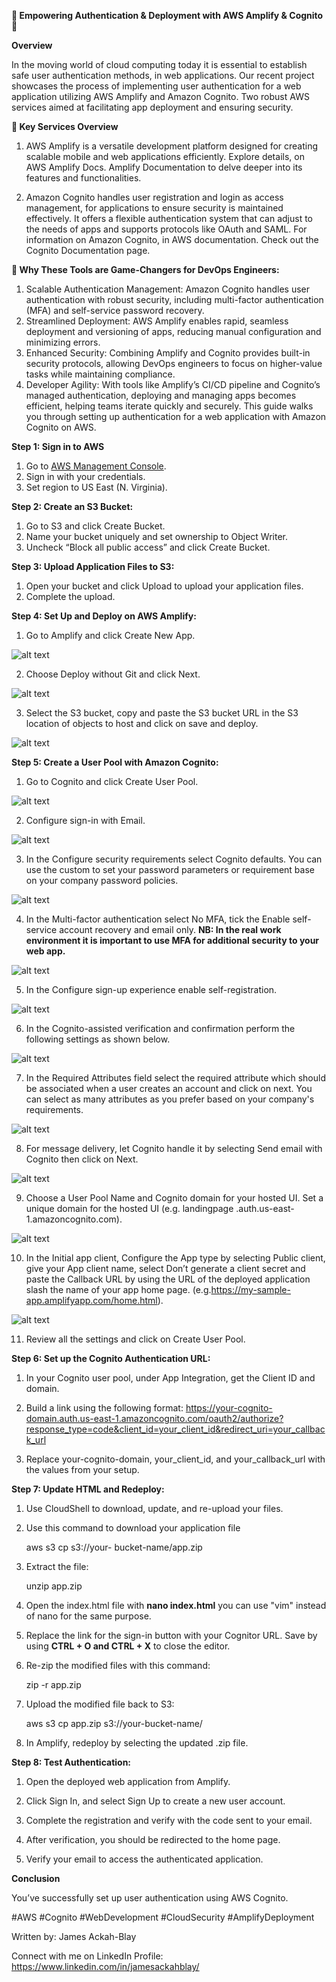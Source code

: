 
**🚀 Empowering Authentication & Deployment with AWS Amplify & Cognito 🚀**

**Overview** 

In the moving world of cloud computing today it is essential to establish safe user authentication methods, in web applications. Our recent project showcases the process of implementing user authentication for a web application utilizing AWS Amplify and Amazon Cognito. Two robust AWS services aimed at facilitating app deployment and ensuring security.

**🔑 Key Services Overview**

1. AWS Amplify is a versatile development platform designed for creating scalable mobile and web applications efficiently. Explore details, on AWS Amplify Docs. Amplify Documentation to delve deeper into its features and functionalities.

2. Amazon Cognito handles user registration and login as access management, for applications to ensure security is maintained effectively. It offers a flexible authentication system that can adjust to the needs of apps and supports protocols like OAuth and SAML. For information on Amazon Cognito, in AWS documentation. Check out the Cognito Documentation page.

**🔑 Why These Tools are Game-Changers for DevOps Engineers:**

1. Scalable Authentication Management: Amazon Cognito handles user authentication with robust security, including multi-factor authentication (MFA) and self-service password recovery.
2. Streamlined Deployment: AWS Amplify enables rapid, seamless deployment and versioning of apps, reducing manual configuration and minimizing errors.
3. Enhanced Security: Combining Amplify and Cognito provides built-in security protocols, allowing DevOps engineers to focus on higher-value tasks while maintaining compliance.
4. Developer Agility: With tools like Amplify’s CI/CD pipeline and Cognito’s managed authentication, deploying and managing apps becomes efficient, helping teams iterate quickly and securely.
This guide walks you through setting up authentication for a web application with Amazon Cognito on AWS.

**Step 1: Sign in to AWS**
1. Go to [AWS Management Console](https://aws.amazon.com/console/).
2. Sign in with your credentials.
3. Set region to US East (N. Virginia).

**Step 2: Create an S3 Bucket:**
1. Go to S3 and click Create Bucket.
2. Name your bucket uniquely and set ownership to Object Writer.
3. Uncheck “Block all public access” and click Create Bucket.

**Step 3: Upload Application Files to S3:**
1. Open your bucket and click Upload to upload your application files.
2. Complete the upload.

**Step 4: Set Up and Deploy on AWS Amplify:**
1.	Go to Amplify and click Create New App.

![alt text](image.png)
 
2. Choose Deploy without Git and click Next.

![alt text](image-1.png)
 
3. Select the S3 bucket, copy and paste the S3 bucket URL in the S3 location of objects to host and click on save and deploy.

![alt text](image-2.png)
 
**Step 5: Create a User Pool with Amazon Cognito:**
1.	Go to Cognito and click Create User Pool.

![alt text](image-3.png)
 
2. Configure sign-in with Email.

![alt text](image-4.png)
 
3. In the Configure security requirements select Cognito defaults. You can use the custom to set your password parameters or requirement base on your company password policies. 

![alt text](image-5.png)
 
4. In the Multi-factor authentication select No MFA, tick the Enable self-service account recovery and email only. 
**NB: In the real work environment it is important to use MFA for additional security to your web app.**
 
![alt text](image-6.png)

5. In the Configure sign-up experience enable self-registration.

![alt text](image-7.png)
 
6. In the Cognito-assisted verification and confirmation perform the following settings as shown below. 

![alt text](image-8.png)
 
7. In the Required Attributes field select the required attribute which should be associated when a user creates an account and click on next. You can select as many attributes as you prefer based on your company's requirements. 

![alt text](image-9.png)
 
8. For message delivery, let Cognito handle it by selecting Send email with Cognito then click on Next.

![alt text](image-10.png)
 
9. Choose a User Pool Name and Cognito domain for your hosted UI. Set a unique domain for the hosted UI (e.g. landingpage .auth.us-east-1.amazoncognito.com).

![alt text](image-11.png)
 
10. In the Initial app client, Configure the App type by selecting Public client, give your App client name, select Don’t generate a client secret and paste the Callback URL by using the URL of the deployed application slash the name of your app home page. (e.g.https://my-sample-app.amplifyapp.com/home.html). 

![alt text](image-12.png)
 
11. Review all the settings and click on Create User Pool. 


**Step 6: Set up the Cognito Authentication URL:**

1.	In your Cognito user pool, under App Integration, get the Client ID and domain.

2.	Build a link using the following format: https://your-cognito-domain.auth.us-east-1.amazoncognito.com/oauth2/authorize?response_type=code&client_id=your_client_id&redirect_uri=your_callback_url

3.	Replace your-cognito-domain, your_client_id, and your_callback_url with the values from your setup. 

**Step 7: Update HTML and Redeploy:**

1.	Use CloudShell to download, update, and re-upload your files. 

2.	Use this command to download your application file 
    
    aws s3 cp s3://your- bucket-name/app.zip

3.	Extract the file: 
    
    unzip app.zip

4.	Open the index.html file with **nano index.html** you can use "vim" instead of nano for the same purpose. 

5.	Replace the link for the sign-in button with your Cognitor URL. Save by using **CTRL + O and CTRL + X** to 
    close the editor. 

6.	Re-zip the modified files with this command: 
    
    zip -r app.zip

7.	Upload the modified file back to S3: 
    
    aws s3 cp app.zip s3://your-bucket-name/

8.	In Amplify, redeploy by selecting the updated .zip file.

**Step 8: Test Authentication:**

1.	Open the deployed web application from Amplify.

2.	Click Sign In, and select Sign Up to create a new user account.

3.	Complete the registration and verify with the code sent to your email.

4.	After verification, you should be redirected to the home page.

2. Verify your email to access the authenticated application.

**Conclusion**

You’ve successfully set up user authentication using AWS Cognito.

#AWS #Cognito #WebDevelopment #CloudSecurity #AmplifyDeployment

Written by: James Ackah-Blay

Connect with me on LinkedIn Profile: https://www.linkedin.com/in/jamesackahblay/



